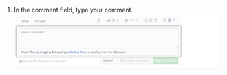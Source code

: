 1. In the comment field, type your comment.
![Comment field](/assets/images/help/pull_requests/comment-field.png)
